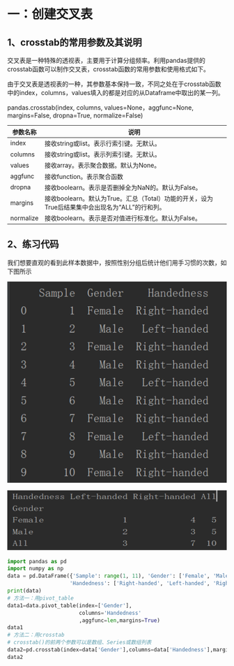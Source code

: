 ﻿# 一：创建交叉表

## 1、crosstab的常用参数及其说明  

交叉表是一种特殊的透视表，主要用于计算分组频率。利用pandas提供的crosstab函数可以制作交叉表，crosstab函数的常用参数和使用格式如下。

由于交叉表是透视表的一种，其参数基本保持一致，不同之处在于crosstab函数中的index，columns，values填入的都是对应的从Dataframe中取出的某一列。

pandas.crosstab(index, columns, values=None，aggfunc=None, margins=False, dropna=True, normalize=False)

| 参数名称  | 说明                                                         |
| --------- | ------------------------------------------------------------ |
| index     | 接收string或list。表示行索引键。无默认。                     |
| columns   | 接收string或list。表示列索引键。无默认。                     |
| values    | 接收array。表示聚合数据。默认为None。                        |
| aggfunc   | 接收function。表示聚合函数                                   |
| dropna    | 接收boolearn。表示是否删掉全为NaN的。默认为False。           |
| margins   | 接收boolearn。默认为True。汇总（Total）功能的开关，设为True后结果集中会出现名为“ALL”的行和列。 |
| normalize | 接收boolearn。表示是否对值进行标准化。默认为False。          |

## 2、练习代码

 我们想要直观的看到此样本数据中，按照性别分组后统计他们用手习惯的次数，如下图所示  

![1](img\1.png)

![](img\2.png)

```python
import pandas as pd
import numpy as np
data = pd.DataFrame({'Sample': range(1, 11), 'Gender': ['Female', 'Male', 'Female', 'Male', 'Male', 'Male', 'Female', 'Female', 'Male', 'Female'],
                    'Handedness': ['Right-handed', 'Left-handed', 'Right-handed', 'Right-handed', 'Left-handed', 'Right-handed', 'Right-handed', 'Left-handed', 'Right-handed', 'Right-handed']})
print(data)
# 方法一：用pivot_table
data1=data.pivot_table(index=['Gender'],
                       columns='Handedness'
                       ,aggfunc=len,margins=True)
data1
# 方法二：用crosstab
# crosstab()的前两个参数可以是数组、Series或数组列表
data2=pd.crosstab(index=data['Gender'],columns=data['Handedness'],margins=True)
data2
```

